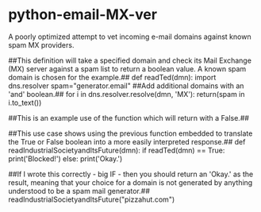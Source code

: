 # python-email-MX-ver
A poorly optimized attempt to vet incoming e-mail domains against known spam MX providers. 

##This definition will take a specified domain and check its Mail Exchange (MX) server against a spam list to return a boolean value. A known spam domain is chosen for the example.##
def readTed(dmn):
  import dns.resolver
  spam="generator.email" ##Add additional domains with an 'and' boolean.##
  for i in dns.resolver.resolve(dmn, 'MX'): 
    return(spam in i.to_text())

##This is an example use of the function which will return with a False.##

##This use case shows using the previous function embedded to translate the True or False boolean into a more easily interpreted response.##
def readIndustrialSocietyandItsFuture(dmn):
  if readTed(dmn) == True:
    print('Blocked!')
  else:
    print('Okay.')

##If I wrote this correctly - big IF - then you should return an 'Okay.' as the result, meaning that your choice for a domain is not generated by anything understood to be a spam mail generator.##
readIndustrialSocietyandItsFuture("pizzahut.com")
